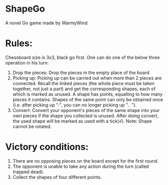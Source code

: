 # ShapeGo
A novel Go game made by WarmyWind

# Rules:
Chessboard size is 3x3, black go first.
One can do one of the below three operation in his turn:
1. Drop the pieces: Drop the pieces in the empty place of the board
2. Picking up: Picking up can be carried out when more than 2 pieces are connected. Recall the linked pieces (the whole piece must be taken together, not just a part) and get the corresponding shapes, each of which is marked as unused. A shape has points, equalling to how many pieces it contains. Shapes of the same point can only be obtained once (i.e. after picking up ":", you can no longer picking up ".. ").
3. Convert: Convert your opponent's pieces of the same shape into your own pieces if the shape you collected is unused. After doing convert, the used shape will be marked as used with a tick(√). Note: Shape cannot be rotated.

# Victory conditions:
1. There are no opposing pieces on the board except for the first round.
2. The opponent is unable to take any action during the turn (called trapped dead).
3. Collect the shapes of four different points.

